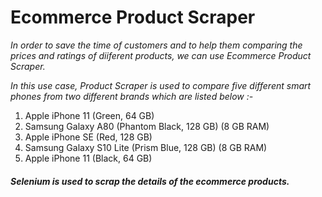 # Ecommerce Product Scraper

*In order to save the time of customers and to help them comparing the prices and ratings of diiferent products, we can use Ecommerce Product Scraper.*

*In this use case, Product Scraper is used to compare five different smart phones from two different brands which are listed below :-*

1. Apple iPhone 11 (Green, 64 GB)
2. Samsung Galaxy A80 (Phantom Black, 128 GB)  (8 GB RAM)
3. Apple iPhone SE (Red, 128 GB)
4. Samsung Galaxy S10 Lite (Prism Blue, 128 GB)  (8 GB RAM)
5. Apple iPhone 11 (Black, 64 GB)

#### *Selenium is used to scrap the details of the ecommerce products.*
